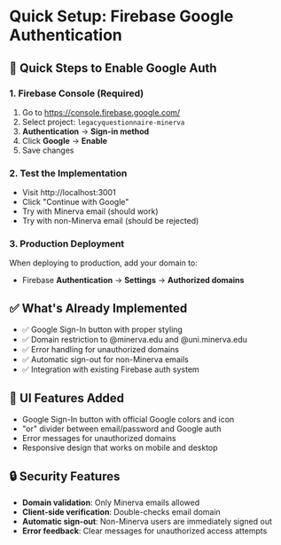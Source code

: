# Quick Setup: Firebase Google Authentication

## 🚀 Quick Steps to Enable Google Auth

### 1. Firebase Console (Required)
1. Go to https://console.firebase.google.com/
2. Select project: `legacyquestionnaire-minerva`
3. **Authentication** → **Sign-in method**
4. Click **Google** → **Enable**
5. Save changes

### 2. Test the Implementation
- Visit http://localhost:3001
- Click "Continue with Google"
- Try with Minerva email (should work)  
- Try with non-Minerva email (should be rejected)

### 3. Production Deployment
When deploying to production, add your domain to:
- Firebase **Authentication** → **Settings** → **Authorized domains**

## ✅ What's Already Implemented

- ✅ Google Sign-In button with proper styling
- ✅ Domain restriction to @minerva.edu and @uni.minerva.edu  
- ✅ Error handling for unauthorized domains
- ✅ Automatic sign-out for non-Minerva emails
- ✅ Integration with existing Firebase auth system

## 🎨 UI Features Added

- Google Sign-In button with official Google colors and icon
- "or" divider between email/password and Google auth
- Error messages for unauthorized domains
- Responsive design that works on mobile and desktop

## 🔒 Security Features

- **Domain validation**: Only Minerva emails allowed
- **Client-side verification**: Double-checks email domain
- **Automatic sign-out**: Non-Minerva users are immediately signed out
- **Error feedback**: Clear messages for unauthorized access attempts
